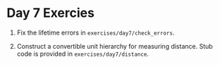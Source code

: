 # Day 7 Exercies

1. Fix the lifetime errors in `exercises/day7/check_errors`.

2. Construct a convertible unit hierarchy for measuring distance.
   Stub code is provided in `exercises/day7/distance`.
